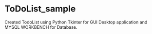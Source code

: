 # ToDoList_sample
Created TodoList using Python Tkinter for GUI Desktop application and MYSQL WORKBENCH for Database.
 
